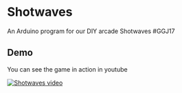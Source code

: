 # Shotwaves
An Arduino program for our DIY arcade Shotwaves #GGJ17

## Demo
You can see the game in action in youtube

[![Shotwaves video](https://j.gifs.com/RgnEpY.gif)](https://www.youtube.com/watch?v=DxE9ST2nhn8)

 